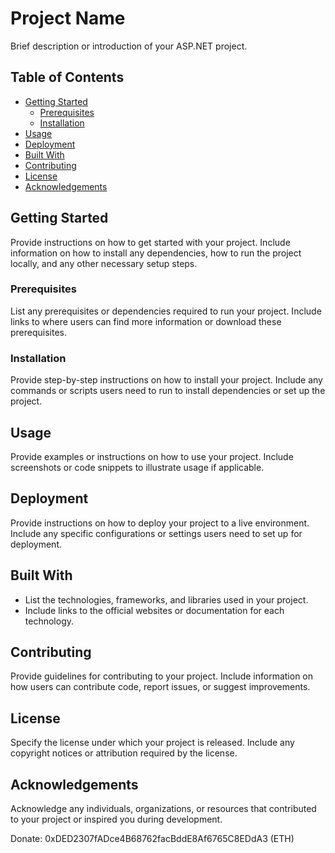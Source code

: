 # Project Name

Brief description or introduction of your ASP.NET project.

## Table of Contents

- [Getting Started](#getting-started)
  - [Prerequisites](#prerequisites)
  - [Installation](#installation)
- [Usage](#usage)
- [Deployment](#deployment)
- [Built With](#built-with)
- [Contributing](#contributing)
- [License](#license)
- [Acknowledgements](#acknowledgements)

## Getting Started

Provide instructions on how to get started with your project. Include information on how to install any dependencies, how to run the project locally, and any other necessary setup steps.

### Prerequisites

List any prerequisites or dependencies required to run your project. Include links to where users can find more information or download these prerequisites.

### Installation

Provide step-by-step instructions on how to install your project. Include any commands or scripts users need to run to install dependencies or set up the project.

## Usage

Provide examples or instructions on how to use your project. Include screenshots or code snippets to illustrate usage if applicable.

## Deployment

Provide instructions on how to deploy your project to a live environment. Include any specific configurations or settings users need to set up for deployment.

## Built With

- List the technologies, frameworks, and libraries used in your project.
- Include links to the official websites or documentation for each technology.

## Contributing

Provide guidelines for contributing to your project. Include information on how users can contribute code, report issues, or suggest improvements.

## License

Specify the license under which your project is released. Include any copyright notices or attribution required by the license.

## Acknowledgements

Acknowledge any individuals, organizations, or resources that contributed to your project or inspired you during development.

Donate: 
  0xDED2307fADce4B68762facBddE8Af6765C8EDdA3   (ETH)
